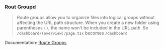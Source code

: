 ### Rout Groupd
 
> Route groups allow you to organize files into logical groups without affecting the URL path structure. When you create a new folder using parentheses `()`, the name won't be included in the URL path. So `/dashboard/(overview)/page.tsx` becomes `/dashboard`

Documentation: [Route Groups](https://nextjs.org/docs/app/building-your-application/routing/route-groups)
